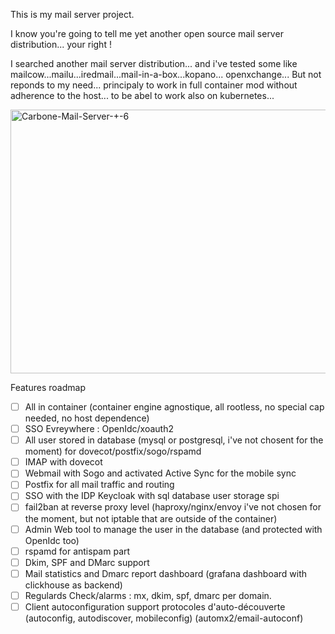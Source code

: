 This is my mail server project.

I know you're going to tell me yet another open source mail server distribution... your right !

I searched another mail server distribution... and i've tested some like mailcow...mailu...iredmail...mail-in-a-box...kopano... openxchange...
But not reponds to my need... principaly to work in full container mod without adherence to the host... to be abel to work also on kubernetes...


<img width="740" height="422" alt="Carbone-Mail-Server-+-6" src="https://github.com/user-attachments/assets/eb4b2802-6a90-465a-b68b-e5c2c08e7c61" />


Features roadmap
- [ ] All in container (container engine agnostique, all rootless, no special cap needed, no host dependence)
- [ ] SSO Evreywhere : OpenIdc/xoauth2
- [ ] All user stored in database (mysql or postgresql, i've not chosent for the moment) for dovecot/postfix/sogo/rspamd
- [ ] IMAP with dovecot
- [ ] Webmail with Sogo and activated Active Sync for the mobile sync
- [ ] Postfix for all mail traffic and routing
- [ ] SSO with the IDP Keycloak with sql database user storage spi
- [ ] fail2ban at reverse proxy level (haproxy/nginx/envoy i've not chosen for the moment, but not iptable that are outside of the container)
- [ ] Admin Web tool to manage the user in the database (and protected with OpenIdc too)
- [ ] rspamd for antispam part
- [ ] Dkim, SPF and DMarc support
- [ ] Mail statistics and Dmarc report dashboard (grafana dashboard with clickhouse as backend)
- [ ] Regulards Check/alarms : mx, dkim, spf, dmarc per domain.
- [ ] Client autoconfiguration support protocoles d'auto-découverte (autoconfig, autodiscover, mobileconfig) (automx2/email-autoconf)
